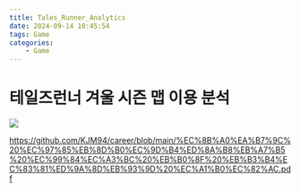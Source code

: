 ```yaml
---
title: Tales_Runner_Analytics
date: 2024-09-14 10:45:54
tags: Game
categories:
    - Game
---
```

# 테일즈런너 겨울 시즌 맵 이용 분석

![](/image/art_142583_1647407068.png)

https://github.com/KJM94/career/blob/main/%EC%8B%A0%EA%B7%9C%20%EC%97%85%EB%8D%B0%EC%9D%B4%ED%8A%B8%EB%A7%B5%20%EC%99%84%EC%A3%BC%20%EB%B0%8F%20%EB%B3%B4%EC%83%81%ED%9A%8D%EB%93%9D%20%EC%A1%B0%EC%82%AC.pdf